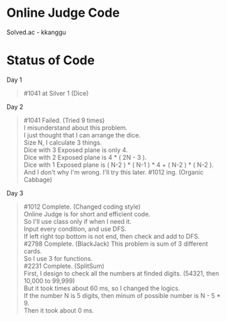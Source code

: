 Online Judge Code
================================

Solved.ac - kkanggu



# Status of Code

Day 1
>#1041 at Silver 1 (Dice)

Day 2
>#1041 Failed. (Tried 9 times)   
>    I misunderstand about this problem.   
>    I just thought that I can arrange the dice.   
>    Size N, I calculate 3 things.   
>    Dice with 3 Exposed plane is only 4.   
>    Dice with 2 Exposed plane is 4 * ( 2N - 3 ).   
>    Dice with 1 Exposed plane is ( N-2 ) * ( N-1 ) * 4 + ( N-2 ) * ( N-2 ).   
>    And I don't why I'm wrong. I'll try this later.
>#1012 ing. (Organic Cabbage)

Day 3
>#1012 Complete. (Changed coding style)   
>    Online Judge is for short and efficient code.   
>    So I'll use class only if when I need it.   
>    Input every condition, and use DFS.   
>    If left right top bottom is not end, then check and add to DFS.   
>#2798 Complete. (BlackJack)
>    This problem is sum of 3 different cards.   
>    So I use 3 for functions.   
>#2231 Complete. (SplitSum)   
>    First, I design to check all the numbers at finded digits. (54321, then 10,000 to 99,999)   
>    But it took times about 60 ms, so I changed the logics.   
>    If the number N is 5 digits, then minum of possible number is N - 5 * 9.   
>    Then it took about 0 ms.
